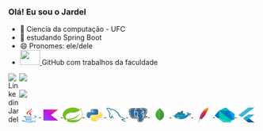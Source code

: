 ### Olá! Eu sou o Jardel <!--<img src="https://media.giphy.com/media/hvRJCLFzcasrR4ia7z/giphy.gif" style="width:5px">-->


- 🔭 Ciencia da computação - UFC
- 🌱 estudando Spring Boot
- 😄 Pronomes: ele/dele
- <a href="https://github.com/JardelChagas">
  <img height="30" width="40" src="https://user-images.githubusercontent.com/13781439/207472552-b617fb06-9746-4ffa-91f7-857de902685f.png"/>
  </a> GitHub com trabalhos da faculdade
<!--<a target="_blank" href="https://discord.gg/XTW52Kt">
  <img align="left" alt="Abhishek's Discord" width="22px" src="https://raw.githubusercontent.com/peterthehan/peterthehan/master/assets/discord.svg" />
</a>-->
<a target="_blank" href="https://www.linkedin.com/in/jardelchags/">
  <img align="left" alt="Linkedin Jardel" width="22px" src="https://raw.githubusercontent.com/peterthehan/peterthehan/master/assets/linkedin.svg" />
</a>

![](https://visitor-badge.glitch.me/badge?page_id=JardelChagas)

<div>
  <a href="https://github.com/JardelChagas">
  <img height="180em" src="https://github-readme-stats.vercel.app/api?username=JardelChagas&show_icons=true&theme=gotham&include_all_commits=true&count_private=true"/>
  <!--<img height="180em" src="https://github-readme-stats.vercel.app/api/top-langs/?username=JardelChagas&layout=compact&langs_count=7&theme=gotham"/>-->
</div>

<div style="display: inline_block"><br>
  <img align="center" alt="" height="30" width="40" src="https://raw.githubusercontent.com/devicons/devicon/master/icons/java/java-original.svg">
  <img align="center" alt="" height="30" width="40" src="https://raw.githubusercontent.com/devicons/devicon/master/icons/kotlin/kotlin-original.svg">
  <img align="center" alt="" height="30" width="40" src="https://raw.githubusercontent.com/devicons/devicon/master/icons/spring/spring-original.svg">
  <img align="center" alt="" height="30" width="40" src="https://raw.githubusercontent.com/devicons/devicon/master/icons/python/python-original.svg">
  <img align="center" alt="" height="30" width="40" src="https://raw.githubusercontent.com/devicons/devicon/master/icons/mysql/mysql-original.svg">
  <img align="center" alt="" height="30" width="40" src="https://raw.githubusercontent.com/devicons/devicon/master/icons/postgresql/postgresql-original.svg">
  <img align="center" alt="" height="30" width="40" src="https://raw.githubusercontent.com/devicons/devicon/master/icons/mongodb/mongodb-original.svg">
  <img align="center" alt="" height="30" width="40" src="https://raw.githubusercontent.com/devicons/devicon/master/icons/docker/docker-original.svg"> 
  <!--<img align="center" alt="" height="30" width="40" src="https://raw.githubusercontent.com/devicons/devicon/master/icons/kubernetes/kubernetes-plain.svg">-->
  <img align="center" alt="" height="30" width="40" src="https://raw.githubusercontent.com/devicons/devicon/master/icons/apache/apache-original.svg">
  <img align="center" alt="" height="30" width="40" src="https://raw.githubusercontent.com/devicons/devicon/master/icons/dart/dart-original.svg">
  <img align="center" alt="" height="30" width="40" src="https://raw.githubusercontent.com/devicons/devicon/master/icons/flutter/flutter-original.svg">
  
  <!--
  <img align="center" alt="" height="30" width="40" src="https://raw.githubusercontent.com/devicons/devicon/master/icons/amazonwebservices/amazonwebservices-original.svg">
<img align="center" alt="" height="30" width="40" src="jUnit">
<img align="center" alt="" height="30" width="40" src="Mockito">
GraphQL 
  -->
</div>
